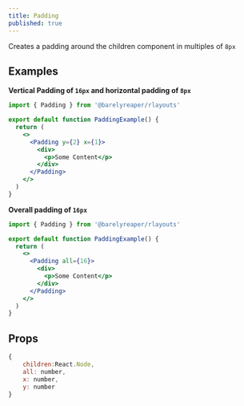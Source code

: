 ```yaml
---
title: Padding 
published: true
---
```


Creates a padding around the children component in multiples of `8px`

## Examples

**Vertical Padding of `16px` and horizontal padding of `8px`**
```jsx
import { Padding } from '@barelyreaper/rlayouts'

export default function PaddingExample() {
  return (
    <>
      <Padding y={2} x={1}>
        <div>
          <p>Some Content</p>
        </div>
      </Padding>
    </>
  )
}
```


**Overall padding of `16px`**

```jsx
import { Padding } from '@barelyreaper/rlayouts'

export default function PaddingExample() {
  return (
    <>
      <Padding all={16}>
        <div>
          <p>Some Content</p>
        </div>
      </Padding>
    </>
  )
}
```


## Props 
```js
{
    children:React.Node,
    all: number,
    x: number,
    y: number
}
```
